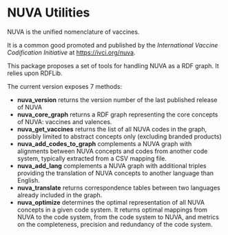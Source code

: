 # NUVA Utilities
NUVA is the unified nomenclature of vaccines.

It is a common good promoted and published by the _International Vaccine Codification Initiative_ at https://ivci.org/nuva.

This package proposes a set of tools for handling NUVA as a RDF graph. It relies upon RDFLib.

The current version exposes 7 methods:
  - **nuva_version** returns the version number of the last published release of NUVA
  - **nuva_core_graph** returns a RDF graph representing the core concepts of NUVA: vaccines and valences.
  - **nuva_get_vaccines** returns the list of all NUVA codes in the graph, possibly limited to abstract concepts only (excluding branded products)
  - **nuva_add_codes_to_graph** complements a NUVA graph with alignments between NUVA concepts and codes from another code system, typically extracted from a CSV mapping file.
  - **nuva_add_lang** complements a NUVA graph with additional triples providing the translation of NUVA concepts to another language than English.
  - **nuva_translate** returns correspondence tables between two languages already included in the graph.
  - **nuva_optimize** determines the optimal representation of all NUVA concepts in a given code system. It returns optimal mappings from NUVA to the code system, from the code system to NUVA, and metrics on the completeness, precision and redundancy of the code system.
  